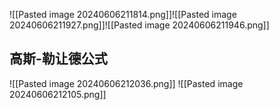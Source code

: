 ![[Pasted image 20240606211814.png]]![[Pasted image 20240606211927.png]]![[Pasted image 20240606211946.png]]
## 高斯-勒让德公式
![[Pasted image 20240606212036.png]]
![[Pasted image 20240606212105.png]]